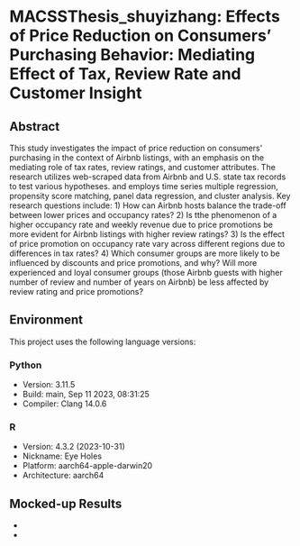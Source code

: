 # MACSSThesis_shuyizhang: Effects of Price Reduction on Consumers’ Purchasing Behavior: Mediating Effect of Tax, Review Rate and Customer Insight


## Abstract
This study investigates the impact of price reduction on consumers' purchasing in the context of Airbnb listings, with an emphasis on the mediating role of tax rates, review ratings, and customer attributes. The research utilizes web-scraped data from Airbnb and U.S. state tax records to test various hypotheses. and employs time series multiple regression, propensity score matching, panel data regression, and cluster analysis. Key research questions include: 1) How can Airbnb hosts balance the trade-off between lower prices and occupancy rates? 2) Is tthe phenomenon of a higher occupancy rate and weekly revenue due to price promotions be more evident for Airbnb listings with higher review ratings? 3) Is the effect of price promotion on occupancy rate vary across different regions due to differences in tax rates? 4) Which consumer groups are more likely to be influenced by discounts and price promotions, and why? Will more experienced and loyal consumer groups (those Airbnb guests with higher number of review and number of years on Airbnb) be less affected by review rating and price promotions?

## Environment
This project uses the following language versions:
### Python
- Version: 3.11.5
- Build: main, Sep 11 2023, 08:31:25
- Compiler: Clang 14.0.6
### R
- Version: 4.3.2 (2023-10-31)
- Nickname: Eye Holes
- Platform: aarch64-apple-darwin20
- Architecture: aarch64

## Mocked-up Results
- 

- 
